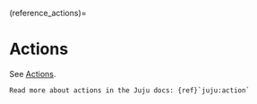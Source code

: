 (reference_actions)=

# Actions

See [Actions](https://charmhub.io/wordpress-k8s/actions).

```{note}
Read more about actions in the Juju docs: {ref}`juju:action`
```